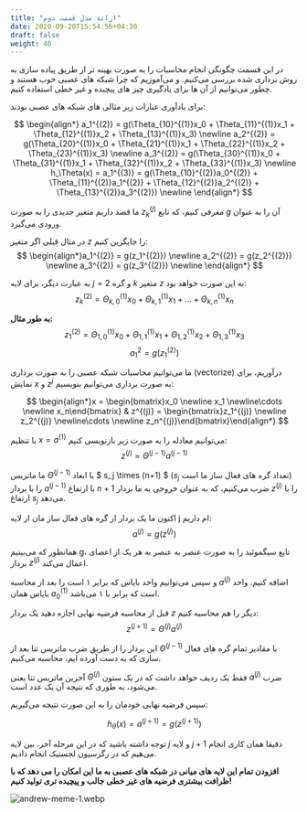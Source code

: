 ```yaml
---
title: "ارائه مدل قسمت دوم"
date: 2020-09-20T15:54:56+04:30
draft: false
weight: 40
---
```


در این قسمت چگونگی انجام محاسبات را به صورت بهینه تر از طریق پیاده سازی به روش برداری شده بررسی می‌کنیم.
و می‌آموزیم که چرا شبکه های عصبی خوب هستند و چطور می‌توانیم از آن ها برای یادگیری چیز های پیچیده و غیر خطی استفاده کنیم.

برای یادآوری عبارات زیر مثالی های شبکه های عصبی بودند:

$$
\begin{align*} a_1^{(2)} = g(\Theta_{10}^{(1)}x_0 + \Theta_{11}^{(1)}x_1 + \Theta_{12}^{(1)}x_2 + \Theta_{13}^{(1)}x_3) \newline a_2^{(2)} = g(\Theta_{20}^{(1)}x_0 + \Theta_{21}^{(1)}x_1 + \Theta_{22}^{(1)}x_2 + \Theta_{23}^{(1)}x_3) \newline a_3^{(2)} = g(\Theta_{30}^{(1)}x_0 + \Theta_{31}^{(1)}x_1 + \Theta_{32}^{(1)}x_2 + \Theta_{33}^{(1)}x_3) \newline h_\Theta(x) = a_1^{(3)} = g(\Theta_{10}^{(2)}a_0^{(2)} + \Theta_{11}^{(2)}a_1^{(2)} + \Theta_{12}^{(2)}a_2^{(2)} + \Theta_{13}^{(2)}a_3^{(2)}) \newline \end{align*}
$$

ما قصد داریم متغیر جدیدی را به صورت
$z_k ^{(j)}$
معرفی کنیم، که تابع $g$ آن را به عنوان ورودی می‌گیرد.

در مثال قبلی اگر متغیر
$z$
را جایگزین کنیم:
$$
\begin{align*}a_1^{(2)} = g(z_1^{(2)}) \newline a_2^{(2)} = g(z_2^{(2)}) \newline a_3^{(2)} = g(z_3^{(2)}) \newline \end{align*}
$$

به عبارت دیگر، برای لایه $j=2$ و گره $k$ متغیر $z$ به این صورت خواهد بود:
$$
z_k ^{(2)} = \Theta_{k,0} ^{(1)}x_0 + \Theta_{k,1} ^{(1)}x_1 + ... + \Theta_{k,n} ^{(1)} x_n
$$

**به طور مثال:**
$$
z_1 ^{(2)} = \Theta_{1,0} ^{(1)}x_0 + \Theta_{1,1} ^{(1)}x_1 + \Theta_{1,2} ^{(1)} x_2 + 
\Theta_{1,3} ^{(1)}x_3
$$
$$
a_1 ^2 = g(z_1 ^{(2)} )
$$

ما می‌توانیم محاسبات شبکه عصبی را به صورت برداری (vectorize) درآوریم، 
برای نمایش $x$ و $z^j$ به صورت برداری می‌توانیم بنویسیم:

$$
\begin{align*}x = \begin{bmatrix}x_0 \newline x_1 \newline\cdots \newline x_n\end{bmatrix} 
& z^{(j)} = \begin{bmatrix}z_1^{(j)} \newline z_2^{(j)} \newline\cdots \newline z_n^{(j)}\end{bmatrix}\end{align*}
$$

با تنظیم $x = a^{(1)}$ می‌توانیم
معادله را به صورت زیر بازنویسی کنیم:
$$
z^{(j)} = \Theta^{(j - 1)} a^{(j - 1)}
$$

ما ماتریس $\Theta^{(j - 1)}$ با ابعاد
$ s_j \times (n+1) $
($s_j$ تعداد گره های فعال ساز ما است)
را با بردار $a^{(j - 1)}$ با ارتفاع $n+1$ 
ضرب می‌کنیم،
که به عنوان خروجی به ما بردار $z^{(j)}$ را با ارتفاغ $s_j$ می‌دهد.

اکنون ما یک بردار از گره های فعال ساز مان از لایه j ام داریم:
$$
a^{(j)} = g(z^{(j)})
$$

همانطور که می‌بینیم g، تابع سیگموئید را به صورت عنصر به عنصر
به هر یک از اعضای بردار $z^{(j)}$
اعمال می‌کند.

و سپس می‌توانیم واحد بایاس که برابر ۱ است را
بعد از محاسبه $a^{(j)}$ اضافه کنیم.
واحد بایاس همان $a_0 ^{(1)}$  است که برابر با ۱ می‌باشد.

قبل از محاسبه فرضیه نهایی اجازه دهید یک بردار $z$ دیگر را هم محاسبه کنیم:
$$
z^{(j+1)} = \Theta^{(j)} a^{(j)}
$$

این بردار را از طریق ضرب ماتریس تتا بعد از $\Theta^{(j - 1)}$ با مقادیر تمام گره های فعال سازی که 
به دست آورده ایم، محاسبه می‌کنیم.

آخرین ماتریس تتا یعنی $\Theta^{(j)}$
فقط یک ردیف خواهد داشت که در یک ستون $a^{(j)}$
ضرب می‌شود، به طوری که نتیجه آن یک عدد است.

سپس فرضیه نهایی خودمان را به این صورت نتیجه می‌گیریم:

$$
h_\theta(x) = a^{(j+1)} = g(z^{(j+1)})
$$

توجه داشته باشید که در این مرحله آخر،
بین لایه $j$ و لایه $j+1$ دقیقا همان کاری انجام می‌هیم
که در رگرسیون لجستیک انجام دادیم.

**افزودن تمام این لایه های میانی در شبکه های عصبی به ما این امکان را می دهد که با ظرافت بیشتری فرضیه های غیر خطی جالب و پیچیده تری تولید کنیم!**


![andrew-meme-1.webp](../images/andrew-meme-1.webp?width=30pc)

